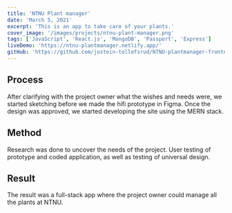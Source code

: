 ```yaml
---
title: 'NTNU Plant manager'
date: 'March 5, 2021'
excerpt: 'This is an app to take care of your plants.'
cover_image: '/images/projects/ntnu-plant-manager.png'
tags: ['JavaScript', 'React.js', 'MongoDB', 'Passport', 'Express']
liveDemo: 'https://ntnu-plantmanager.netlify.app/'
gitHub: 'https://github.com/jostein-tollefsrud/NTNU-plantmanager-frontend'
---
```


## Process

After clarifying with the project owner what the wishes and needs were, we started sketching before we made the hifi prototype in Figma. Once the design was approved, we started developing the site using the MERN stack.

## Method

Research was done to uncover the needs of the project. User testing of prototype and coded application, as well as testing of universal design.

## Result

The result was a full-stack app where the project owner could manage all the plants at NTNU.
